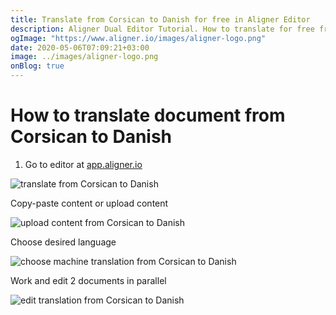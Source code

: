 ```yaml
---
title: Translate from Corsican to Danish for free in Aligner Editor
description: Aligner Dual Editor Tutorial. How to translate for free from Corsican to Danish. Aligner is multilingual document management platform. 
ogImage: "https://www.aligner.io/images/aligner-logo.png"
date: 2020-05-06T07:09:21+03:00
image: ../images/aligner-logo.png
onBlog: true
---
```


# How to translate document from Corsican to Danish

1. Go to editor at [app.aligner.io](https://app.aligner.io "Aligner App web page")

![translate from Corsican to Danish](../aligner-blank-editor.png "translate from Corsican to Danish")

Copy-paste content or upload content

![upload content from Corsican to Danish](../aligner-uploaded-document.png "upload content from Corsican to Danish")

Choose desired language

![choose machine translation from Corsican to Danish](../aligner-language-dropdown.png "choose machine translation from Corsican to Danish")

Work and edit 2 documents in parallel

![edit translation from Corsican to Danish](../aligner-double-sitded-editor.png "edit translation from Corsican to Danish")

